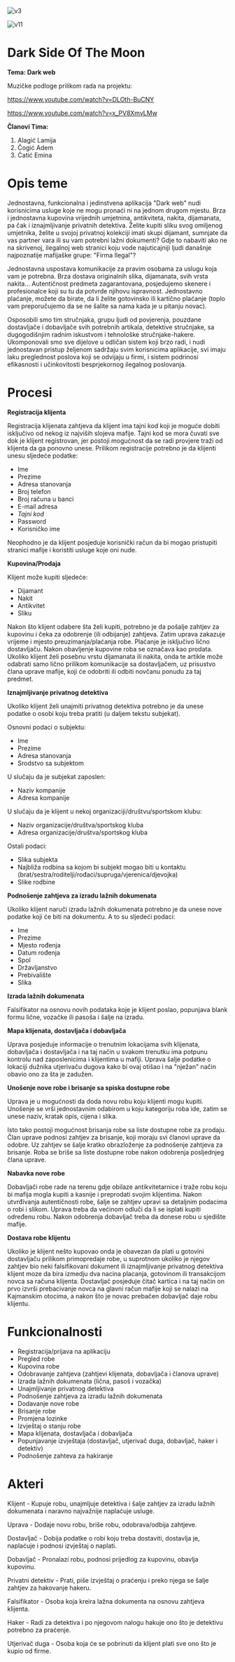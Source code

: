 ![v3](https://user-images.githubusercontent.com/37112830/37527609-b417ea18-2932-11e8-9ec6-ed63dcd9eb45.jpg)

![v11](https://user-images.githubusercontent.com/37112830/37527813-37dbb5e6-2933-11e8-8c82-dd2a3e6014a8.jpg)


# Dark Side Of The Moon

**Tema: Dark web**

Muzičke podloge prilikom rada na projektu:

https://www.youtube.com/watch?v=DLOth-BuCNY

https://www.youtube.com/watch?v=x_PV8XmvLMw

**Članovi Tima:**

1. Alagić Lamija  
2. Čogić Adem  
3. Ćatić Emina

# Opis teme

Jednostavna,  funkcionalna i jedinstvena aplikacija "Dark web" nudi korisnicima usluge koje ne mogu pronaći ni na jednom drugom mjestu. Brza i jednostavna kupovina vrijednih umjetnina, antikviteta, nakita, dijamanata, pa čak i iznajmljivanje privatnih detektiva. Želite kupiti sliku svog omiljenog umjetnika, želite u svojoj privatnoj kolekciji imati skupi dijamant, sumnjate da vas partner vara ili su vam potrebni lažni dokumenti? Gdje to nabaviti ako ne na skrivenoj, ilegalnoj web stranici koju vode najuticajniji ljudi današnje najpoznatije mafijaške grupe: "Firma Ilegal"?

Jednostavna uspostava komunikacije za pravim osobama za uslugu koja vam je potrebna. Brza dostava originalnih slika, dijamanata, svih vrsta nakita... Autentičnost predmeta zagarantovana, posjedujemo skenere i profesionalce koji su tu da potvrde njihovu ispravnost. Jednostavno plaćanje, možete da birate, da li želite gotovinsko ili kartično plaćanje (toplo vam preporučujemo da se ne šalite sa nama kada je u pitanju novac).

Osposobili smo tim stručnjaka, grupu ljudi od povjerenja, pouzdane dostavljače i dobavljače svih potrebnih artikala, detektive stručnjake, sa dugogodišnjim radnim iskustvom i tehnološke stručnjake-hakere. Ukomponovali smo sve dijelove u odličan sistem koji brzo radi, i nudi jednostavan pristup željenom sadržaju svim korisnicima aplikacije, svi imaju laku preglednost poslova koji se odvijaju u firmi, i sistem podrinosi efikasnosti i učinkovitosti besprjekornog ilegalnog poslovanja.

# Procesi 

**Registracija klijenta**

Registracija klijenata zahtjeva da klijent ima tajni kod koji je moguće dobiti isključivo od nekog iz najviših slojeva mafije. Tajni kod se mora čuvati sve dok je klijent registrovan, jer postoji mogućnost da se radi provjere traži od klijenta da ga ponovno unese. 
Prilikom registracije potrebno je da klijenti unesu sljedeće podatke:
 - Ime
 - Prezime
 - Adresa stanovanja
 - Broj telefon
 - Broj računa u banci
 - E-mail adresa
 - _Tajni kod_
 - Password 
 - Korisničko ime
 
 Neophodno je da klijent posjeduje korisnički račun da bi mogao pristupiti stranici mafije i koristiti usluge koje oni nude. 

**Kupovina/Prodaja**

Klijent može kupiti sljedeće:
- Dijamant
- Nakit
- Antikvitet
- Sliku

Nakon što klijent odabere šta želi kupiti, potrebno je da pošalje zahtjev za kupovinu i čeka za odobrenje (ili odbijanje) zahtjeva. Zatim uprava zakazuje vrijeme i mjesto preuzimanja/plaćanja robe. Plaćanje je isključivo lično dostavljaču. Nakon obavljenje kupovine roba se označava kao prodata.
Ukoliko klijent želi posebnu vrstu dijamanata ili nakita, onda te artikle može odabrati samo lično prilikom komunikacije sa dostavljačem, uz prisustvo člana uprave mafije, koji će odobriti ili odbiti novčanu ponudu za taj predmet.

**Iznajmljivanje privatnog detektiva**

Ukoliko klijent želi unajmiti privatnog detektiva potrebno je da unese podatke o osobi koju treba pratiti (u daljem tekstu subjekat).

 Osnovni podaci o subjektu:
 
 - Ime
 - Prezime
 - Adresa stanovanja
 - Srodstvo sa subjektom
 
U slučaju da je subjekat zaposlen:

   - Naziv kompanije
   - Adresa kompanije
  
U slučaju da je klijent u nekoj organizaciji/društvu/sportskom klubu:

  - Naziv organizacije/društva/sportskog kluba 
  - Adresa organizacije/društva/sportskog kluba

Ostali podaci:

- Slika subjekta 
- Najbliža rodbina sa kojom bi subjekt mogao biti u kontaktu (brat/sestra/roditelji/rođaci/supruga/vjerenica/djevojka) 
- Slike rodbine

**Podnošenje zahtjeva za izradu lažnih dokumenata**

Ukoliko klijent naruči izradu lažnih dokumenata potrebno je da unese nove podatke koji će biti na dokumentu. A to su sljedeći podaci:

 - Ime
 - Prezime
 - Mjesto rođenja
 - Datum rođenja
 - Spol
 - Državljanstvo
 - Prebivalište
 - Slika
 
 **Izrada lažnih dokumenata**
 
 Falsifikator na osnovu novih podataka koje je klijent poslao, popunjava blank formu lične, vozačke ili pasoša i šalje na izradu.
 
 **Mapa klijenata, dostavljača i dobavljača**
 
 Uprava posjeduje informacije o trenutnim lokacijama svih klijenata, dobavljača i dostavljača i na taj način u svakom trenutku ima potpunu kontrolu nad zaposlenicima i klijentima u mafiji. Uprava šalje podatke o lokaciji dužnika utjerivaču dugova kako bi ovaj otišao i na "nježan" način obavio ono za šta je zadužen.
 
 **Unošenje nove robe i brisanje sa spiska dostupne robe**
 
 Uprava je u mogućnosti da doda novu robu koju klijenti mogu kupiti. Unošenje se vrši jednostavnim odabirom u koju kategoriju roba ide, zatim se unese naziv, kratak opis, cijena i slika.
 
 Isto tako postoji mogućnost brisanja robe sa liste dostupne robe za prodaju. Član uprave podnosi zahtjev za brisanje, koji moraju svi članovi uprave da odobre. Uz zahtjev se šalje kratko obrazloženje za podnošenje zahtjeva za brisanje. Roba se briše sa liste dostupne robe nakon odobrenja posljednjeg člana uprave.
 
 **Nabavka nove robe**
 
 Dobavljači robe rade na terenu gdje obilaze antikvitetarnice i traže robu koju bi mafija mogla kupiti a kasnije i preprodati svojim klijentima. Nakon utvrđivanja autentičnosti robe, šalje se zahtjev upravi sa detaljnim podacima o robi i slikom. Uprava treba da većinom odluči da li se isplati kupiti određenu robu. Nakon odobrenja dobavljač treba da donese robu u sjedište mafije.
 
 **Dostava robe klijentu**
 
 Ukoliko je klijent nešto kupovao onda je obavezan da plati u gotovini dostavljaču prilikom primopredaje robe, u suprotnom ukoliko je njegov zahtjev bio neki falsifikovani dokument ili iznajmljivanje privatnog detektiva klijent moze da bira izmedju dva nacina placanja, gotovinom ili transakcijom novca sa računa klijenta. Dostavljač posjeduje čitač kartica i na taj način on prvo izvrši prebacivanje novca na glavni račun mafije koji se nalazi na Kajmanskim otocima, a nakon što je novac prebačen dobavljač daje robu klijentu.

# Funkcionalnosti

- Registracija/prijava na aplikaciju
- Pregled robe 
- Kupovina robe
- Odobravanje zahtjeva (zahtjevi klijenata, dobavljača i članova uprave)
- Izrada lažnih dokumenata (lična, pasoš i vozačka)
- Unajmljivanje privatnog detektiva
- Podnošenje zahtjeva za izradu lažnih dokumenata
- Dodavanje nove robe
- Brisanje robe
- Promjena lozinke
- Izvještaj o stanju robe
- Mapa klijenata, dostavljača i dobavljača
- Popunjavanje izvještaja (dostavljač, utjerivač duga, dobavljač, haker i detektiv)
- Podnošenje zahteva za hakiranje


# Akteri

Klijent - Kupuje robu, unajmljuje detektiva i šalje zahtjev za izradu lažnih dokumenata i naravno najvažnije naplaćuje usluge. 

Uprava - Dodaje novu robu, briše robu, odobrava/odbija zahtjeve.

Dostavljač - Dobija podatke o robi koju treba dostaviti, dostavlja je, naplaćuje i podnosi izvještaj o naplati.  

Dobavljač - Pronalazi robu, podnosi prijedlog za kupovinu, obavlja kupovinu.

Privatni detektiv - Prati, piše izvještaj o praćenju i preko njega se šalje zahtjev za hakovanje hakeru. 

Falsifikator - Osoba koja kreira lažna dokumenta na osnovu zahtjeva klijenta. 

Haker - Radi za detektiva i po njegovom nalogu hakuje ono što je detektivu potrebno za praćenje. 

Utjerivač duga - Osoba koja će se pobrinuti da klijent plati sve ono što je kupio od firme.
